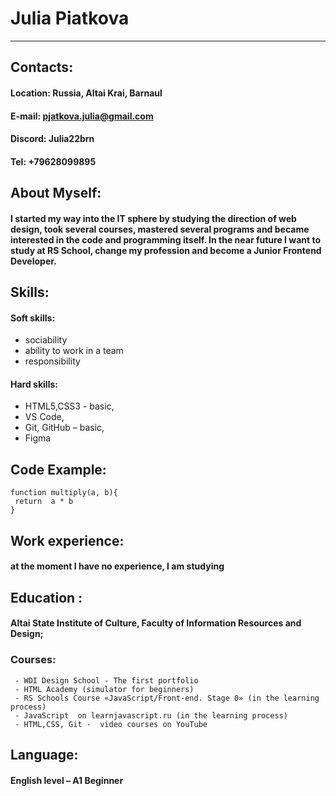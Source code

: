 # **Julia Piatkova**
*****
## **Contacts:**
#### Location: Russia, Altai Krai, Barnaul
#### E-mail: pjatkova.julia@gmail.com
#### Discord: Julia22brn
#### Tel: +79628099895
## **About Myself:**
#### I started my way into the IT sphere by studying the direction of web design, took several courses, mastered several programs and became interested in the code and programming itself. In the near future I want to study at RS School, change my profession and become a Junior Frontend Developer.
## **Skills:**
#### Soft skills:
   + sociability 
   + ability to work in a team 
   + responsibility 
#### Hard skills: 
   + HTML5,CSS3 - basic, 
   + VS Code, 
   + Git, GitHub – basic, 
   + Figma
## **Code Example:**
```
function multiply(a, b){
 return  a * b
}
```
## **Work experience:** 
#### at the moment I have no experience, I am studying
## **Education :** 
#### Altai State Institute of Culture, Faculty of Information Resources and Design;
### **Courses:** 
     - WDI Design School - The first portfolio
     - HTML Academy (simulator for beginners)
     - RS Schools Course «JavaScript/Front-end. Stage 0» (in the learning process)
     - JavaScript  on learnjavascript.ru (in the learning process)
     - HTML,СSS, Git -  video courses on YouTube
## **Language:** 
#### English level – A1 Beginner
